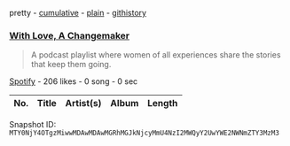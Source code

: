 pretty - [cumulative](/playlists/cumulative/37i9dQZF1DWZdp0QTOUSvS.md) - [plain](/playlists/plain/37i9dQZF1DWZdp0QTOUSvS) - [githistory](https://github.githistory.xyz/mackorone/spotify-playlist-archive/blob/main/playlists/plain/37i9dQZF1DWZdp0QTOUSvS)

### [With Love, A Changemaker](https://open.spotify.com/playlist/37i9dQZF1DWZdp0QTOUSvS)

> A podcast playlist where women of all experiences share the stories that keep them going.

[Spotify](https://open.spotify.com/user/spotify) - 206 likes - 0 song - 0 sec

| No. | Title | Artist(s) | Album | Length |
|---|---|---|---|---|

Snapshot ID: `MTY0NjY4OTgzMiwwMDAwMDAwMGRhMGJkNjcyMmU4NzI2MWQyY2UwYWE2NWNmZTY3MzM3`
